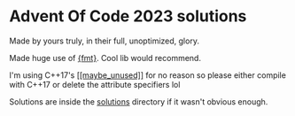 # Advent Of Code 2023 solutions

Made by yours truly, in their full, unoptimized, glory.

Made huge use of [{fmt}](https://github.com/fmtlib/fmt). Cool lib would recommend.

I'm using C++17's [[[maybe_unused]]](https://en.cppreference.com/w/cpp/language/attributes/maybe_unused) for no reason so please either compile with C++17 or delete the attribute specifiers lol

Solutions are inside the [solutions](./solutions/) directory if it wasn't obvious enough.